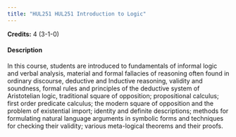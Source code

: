 ```yaml
---
title: "HUL251 HUL251 Introduction to Logic"
---
```

**Credits:** 4 (3-1-0)

#### Description
In this course, students are introduced to fundamentals of informal logic and verbal analysis, material and formal fallacies of reasoning often found in ordinary discourse, deductive and Inductive reasoning, validity and soundness, formal rules and principles of the deductive system of Aristotelian logic, traditional square of opposition; propositional calculus; first order predicate calculus; the modern square of opposition and the problem of existential import; identity and definite descriptions; methods for formulating natural language arguments in symbolic forms and techniques for checking their validity; various meta-logical theorems and their proofs.
